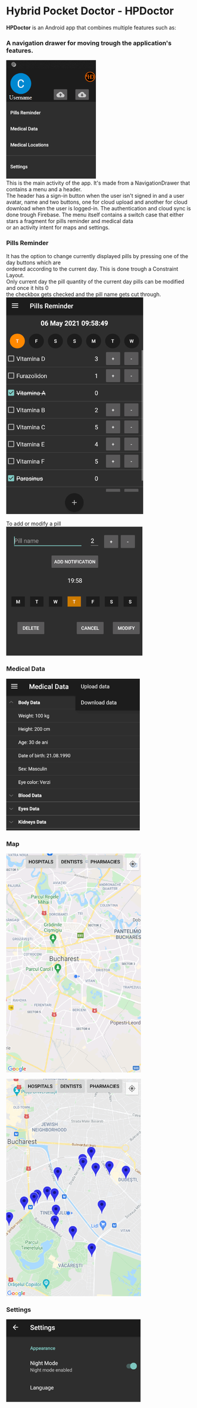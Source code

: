 # Hybrid Pocket Doctor - HPDoctor
**HPDoctor** is an Android app that combines multiple features such as:
### A navigation drawer for moving trough the application's features.
![Navigation Drawer](/README_resources/NavigationDrawer.png)<br/>
This is the main activity of the app. It's made from a NavigationDrawer that contains a menu and a header.<br/>
The header has a sign-in button when the user isn't signed in and a user avatar, name and two buttons,
one for cloud upload and another for cloud download when the user is logged-in. The authentication
and cloud sync is done trough Firebase.
The menu itself contains a switch case that either stars a fragment for pills reminder and medical data<br/>
or an activity intent for maps and settings.

### Pills Reminder
It has the option to change currently displayed pills by pressing one of the day buttons which are <br/>
ordered according to the current day. This is done trough a Constraint Layout.</br>
Only current day the pill quantity of the current day pills can be modified and once it hits 0 </br>
the checkbox gets checked and the pill name gets cut through.<br/>
![Pill Reminder Fragment](/README_resources/PillsReminder.png)<br/>

To add or modify a pill
![Pill Reminder Modifier](/README_resources/PillsReminderModify.png)<br/>

### Medical Data
![Medical Data](/README_resources/MedicalData.png)<br/>

### Map
![Map Activity](/README_resources/Map.png)<br/>

![Map Nearby](/README_resources/MapNearby.png)<br/>

### Settings
![Settings Activity](/README_resources/Settings.png)<br/>

